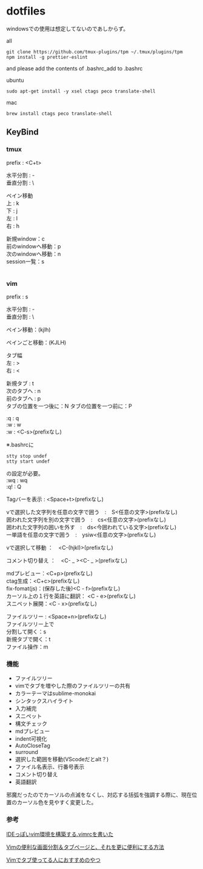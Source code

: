# dotfiles

windowsでの使用は想定してないのであしからず。

all

```
git clone https://github.com/tmux-plugins/tpm ~/.tmux/plugins/tpm
npm install -g prettier-eslint
```

and please add the contents of .bashrc_add to .bashrc


ubuntu

```
sudo apt-get install -y xsel ctags peco translate-shell
```

mac

```
brew install ctags peco translate-shell
```

## KeyBind
### tmux

prefix : <C+t>  

水平分割 : -  
垂直分割 : \  

ペイン移動  
上 : k  
下 : j  
左 : l  
右 : h  

新規window：c  
前のwindowへ移動：p  
次のwindowへ移動：n  
session一覧：s

#
### vim

prefix : s  

水平分割 : -  
垂直分割 : \  

ペイン移動：(kjlh)

ペインごと移動：(KJLH)

タブ幅  
左 : >  
右 : <   

新規タブ : t  
次のタブへ : n  
前のタブへ : p  
タブの位置を一つ後に：N
タブの位置を一つ前に：P

:q : q  
:w : w  
:w : \<C-s\>(prefixなし)  

※.bashrcに

```
stty stop undef
stty start undef
```
の設定が必要。  
:wq : wq  
:q! : Q  

Tagバーを表示 : <Space+t>(prefixなし)   

vで選択した文字列を任意の文字で囲う　:　S<任意の文字>(prefixなし)  
囲われた文字列を別の文字で囲う　:　cs<任意の文字>(prefixなし)  
囲われた文字列の囲いを外す　:　ds<今囲われている文字>(prefixなし)  
一単語を任意の文字で囲う　:　ysiw<任意の文字>(prefixなし)  

vで選択して移動 ：　\<C-(hjkl)>(prefixなし)  

コメント切り替え ：　\<C- _ >\<C- _ >(prefixなし)  

mdプレビュー：<C+p>(prefixなし)  
ctag生成：<C+c>(prefixなし)  
fix-fomat(js)：(保存した後)<C - f>(prefixなし)  
カーソル上の１行を英語に翻訳： <C - e>(prefixなし)  
スニペット展開：<C - x>(prefixなし)

ファイルツリー : <Space+n>(prefixなし)  
ファイルツリー上で  
分割して開く：s  
新規タブで開く：t  
ファイル操作：m  


### 機能

 - ファイルツリー
 - vimでタブを増やした際のファイルツリーの共有
 - カラーテーマはsublime-monokai
 - シンタックスハイライト
 - 入力補完
 - スニペット
 - 構文チェック
 - mdプレビュー
 - indent可視化
 - AutoCloseTag
 - surround
 - 選択した範囲を移動(VScodeだとalt？)
 - ファイル名表示、行番号表示
 - コメント切り替え
 - 英語翻訳

 邪魔だったのでカーソルの点滅をなくし、対応する括弧を強調する際に、現在位置のカーソル色を見やすく変更した。
 
### 参考
 [IDEっぽいvim環境を構築する.vimrcを書いた](https://qiita.com/ysm001/items/8ae97cfdaae3f5fe79f4)
 
 [Vimの便利な画面分割＆タブページと、それを更に便利にする方法](https://qiita.com/tekkoc/items/98adcadfa4bdc8b5a6ca)
 
 [Vimでタブ使ってる人におすすめのやつ](https://qiita.com/yaginuuu/items/d0a8d045035ab251c96c)
 
 
 
